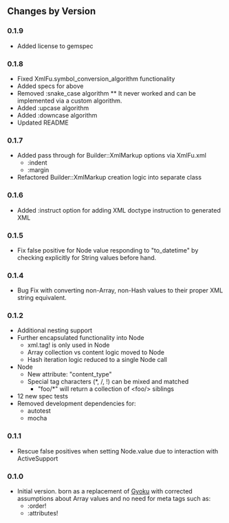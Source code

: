 ## Changes by Version

### 0.1.9

* Added license to gemspec

### 0.1.8

* Fixed XmlFu.symbol_conversion_algorithm functionality
* Added specs for above
* Removed :snake_case algorithm
** It never worked and can be implemented via a custom algorithm.
* Added :upcase algorithm
* Added :downcase algorithm
* Updated README

### 0.1.7

* Added pass through for Builder::XmlMarkup options via XmlFu.xml
  * :indent
  * :margin
* Refactored Builder::XmlMarkup creation logic into separate class

### 0.1.6

* Added :instruct option for adding XML doctype instruction to generated XML

### 0.1.5

* Fix false positive for Node value responding to "to_datetime" by checking explicitly for String values before hand.

### 0.1.4

* Bug Fix with converting non-Array, non-Hash values to their proper XML string equivalent.

### 0.1.2

* Additional nesting support
* Further encapsulated functionality into Node
  * xml.tag! is only used in Node
  * Array collection vs content logic moved to Node
  * Hash iteration logic reduced to a single Node call
* Node
  * New attribute: "content_type"
  * Special tag characters (\*, /, !) can be mixed and matched
    * "foo/\*" will return a collection of &lt;foo/&gt; siblings
* 12 new spec tests
* Removed development dependencies for:
  * autotest
  * mocha

### 0.1.1

* Rescue false positives when setting Node.value due to interaction with ActiveSupport

### 0.1.0

* Initial version. born as a replacement of
  [Gyoku](http://www.rubygems.org/gems/gyoku)
  with corrected assumptions about Array values and
  no need for meta tags such as:
  * :order!
  * :attributes!
